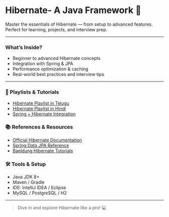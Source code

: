 # Hibernate- A Java Framework 🚀

Master the essentials of Hibernate — from setup to advanced features.  
Perfect for learning, projects, and interview prep.

---

### What’s Inside?
- Beginner to advanced Hibernate concepts  
- Integration with Spring & JPA  
- Performance optimization & caching  
- Real-world best practices and interview tips  

---

### 🎥 Playlists & Tutorials
- [Hibernate Playlist in Telugu](https://www.youtube.com/playlist?list=PL...)  
- [Hibernate Playlist in Hindi](https://www.youtube.com/playlist?list=PL...)  
- [Spring + Hibernate Integration](https://www.youtube.com/playlist?list=PL...)  

### 📚 References & Resources
- [Official Hibernate Documentation](https://hibernate.org/documentation/)  
- [Spring Data JPA Reference](https://spring.io/projects/spring-data-jpa)  
- [Baeldung Hibernate Tutorials](https://www.baeldung.com/hibernate)  

### 🛠 Tools & Setup
- Java JDK 8+  
- Maven / Gradle  
- IDE: IntelliJ IDEA / Eclipse  
- MySQL / PostgreSQL / H2  

---

> Dive in and explore Hibernate like a pro! 💻
